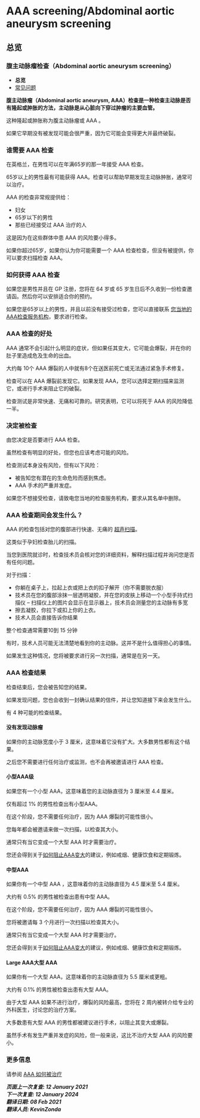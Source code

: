 # AAA screening/Abdominal aortic aneurysm screening

## 总览
### 腹主动脉瘤检查（Abdominal aortic aneurysm screening）

- **总览**
- [常见问题](abdominal-aortic-aneurysm-screening-faqs.md)

**腹主动脉瘤（Abdominal aortic aneurysm, AAA）检查是一种检查主动脉是否有隆起或肿胀的方法，主动脉是从心脏向下穿过肿瘤的主要血管。**

这种隆起或肿胀称为腹主动脉瘤或 AAA 。

如果它早期没有被发现可能会很严重，因为它可能会变得更大并最终破裂。

<!-- FIXME: 潜在的区域性内容 -->
### 谁需要 AAA 检查

在英格兰，在男性可以在年满65岁的那一年接受 AAA 检查。

65岁以上的男性最有可能获得 AAA。检查可以帮助早期发现主动脉肿胀，通常可以治疗。

AAA 的检查非常规提供给：

- 妇女
- 65岁以下的男性
- 那些已经接受过 AAA 治疗的人

这是因为在这些群体中患 AAA 的风险要小得多。

如果你超过65岁，如果你认为你可能需要一个 AAA 检查检查，但没有被提供，你可以要求扫描检查 AAA。

<!-- FIXME: 潜在的区域性内容 -->
### 如何获得 AAA 检查

如果您是男性并且在 GP 注册，您将在 64 岁或 65 岁生日后不久收到一份检查邀请函。然后你可以安排适合你的预约。

如果您是65岁以上的男性，并且以前没有接受过检查，您可以直接联系 [您当地的AAA检查服务机构](https://www.nhs.uk/Service-Search/Abdominal-aortic-aneurysm-screening/LocationSearch/1910)，要求进行检查。

### AAA 检查的好处

AAA 通常不会引起什么明显的症状，但如果任其变大，它可能会爆裂，并在你的肚子里造成危及生命的出血。

大约每 10个 AAA 爆裂的人中就有8个在送医前死亡或无法通过紧急手术修复。

检查可以在 AAA 爆裂前发现它。如果发现 AAA，您可以选择定期扫描来监测它，或进行手术来阻止它的破裂。

检查测试是非常快速、无痛和可靠的。研究表明，它可以将死于 AAA 的风险降低一半。

<!-- FIXME: 潜在的区域性内容 -->
### 决定被检查

由您决定是否要进行 AAA 检查。

虽然检查有明显的好处，但您也应该考虑可能的风险。

检查测试本身没有风险，但有以下风险：

- 被告知您有潜在的生命危险而感到焦虑。
- AAA 手术的严重并发症。

如果您不想接受检查，请致电您当地的检查服务机构，要求从其名单中删除。

### AAA 检查期间会发生什么？

AAA 的检查包括对您的腹部进行快速、无痛的 [超声扫描](https://www.nhs.uk/conditions/ultrasound-scan/)。

这类似于孕妇检查胎儿的扫描。

当您到医院就诊时，检查技术员会核对您的详细资料，解释扫描过程并询问您是否有任何问题。

对于扫描：

- 你躺在桌子上，拉起上衣或把上衣的扣子解开（你不需要脱衣服）
- 技术员在您的腹部涂抹一层透明凝胶，并在您的皮肤上移动一个小型手持式扫描仪 – 扫描仪上的图片会显示在显示器上，技术员会测量您的主动脉有多宽
- 擦去凝胶，你拉下或扣上你的上衣。
- 技术人员会直接告诉你结果

整个检查通常需要10到 15 分钟

有时，技术人员可能无法清楚地看到你的主动脉。这并不是什么值得担心的事情。

如果发生这种情况，您将被要求进行另一次扫描，通常是在另一天。

<!-- FIXME: 潜在的区域性内容 -->
### AAA 检查结果

检查结束后，您会被告知您的结果。

如果发现问题，您也会收到一封确认结果的信件，并让您知道接下来会发生什么。

有 4 种可能的检查结果。

#### 没有发现动脉瘤

如果你的主动脉宽度小于 3 厘米，这意味着它没有扩大。大多数男性都有这个结果。

之后您不需要进行任何治疗或监测，也不会再被邀请进行 AAA 检查。

#### 小型AAA级

如果您有一个小型 AAA，这意味着您的主动脉直径为 3 厘米至 4.4 厘米。

仅有超过 1% 的男性检查出有小型AAA。

在这个阶段，您不需要任何治疗，因为 AAA 爆裂的可能性很小。

您每年都会被邀请来做一次扫描，以检查其大小。

通常只有当它变成一个大型 AAA 时才需要治疗。

<!-- FIXME: LINK -->

您还会得到关于[如何阻止AAA变大](abdominal-aortic-aneurysm.md#降低您的腹主动脉瘤（AAA）风险)的建议，例如戒烟、健康饮食和定期锻炼。

#### 中型AAA

如果你有一个中型 AAA ，这意味着你的主动脉直径为 4.5 厘米至 5.4 厘米。

大约有 0.5% 的男性被检查出患有中型 AAA。

在这个阶段，您不需要任何治疗，因为 AAA 爆裂的可能性很小。

您将被邀请每 3 个月进行一次扫描以检查其大小。

通常只有当它变成一个大型 AAA 时才需要治疗。

您还会得到关于[如何阻止AAA变大](abdominal-aortic-aneurysm.md#降低您的腹主动脉瘤（AAA）风险)的建议，例如戒烟、健康饮食和定期锻炼。

#### Large AAA大型 AAA

如果你有一个大型 AAA，这意味着你的主动脉直径为 5.5 厘米或更粗。

大约有 0.1% 的男性被检查出患有大型 AAA。

由于大型 AAA 如果不进行治疗，爆裂的风险最高，您将在 2 周内被转介给专业的外科医生，讨论您的治疗方案。

大多数患有大型 AAA 的男性都被建议进行手术，以阻止其变大或爆裂。

虽然手术有发生严重并发症的风险，但一般来说，这比不治疗大型 AAA 的风险要小。

### 更多信息

请参阅 [AAA 如何被治疗](https://www.nhs.uk/conditions/abdominal-aortic-aneurysm/)

***页面上一次复查: 12 January 2021  
下一次复查: 12 January 2024  
翻译日期: 08 Feb 2021  
翻译人员: KevinZonda***
